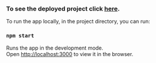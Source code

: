 ### To see the deployed project click [here](https://stef-lev.github.io/inquizitive).

To run the app locally, in the project directory, you can run:

### `npm start`

Runs the app in the development mode.<br />
Open [http://localhost:3000](http://localhost:3000) to view it in the browser.
